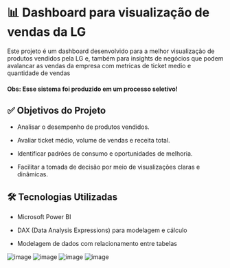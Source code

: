 # 📊 Dashboard para visualização de vendas da LG

Este projeto é um dashboard desenvolvido para a melhor visualização de produtos vendidos pela LG e, também para 
insights de negócios que podem avalancar as vendas da empresa com metricas de ticket medio e quantidade de vendas
#### Obs: Esse sistema foi produzido em um processo seletivo!  

## ✅ Objetivos do Projeto
- Analisar o desempenho de produtos vendidos.

- Avaliar ticket médio, volume de vendas e receita total.

- Identificar padrões de consumo e oportunidades de melhoria.

- Facilitar a tomada de decisão por meio de visualizações claras e dinâmicas.

## 🛠️ Tecnologias Utilizadas

- Microsoft Power BI

- DAX (Data Analysis Expressions) para modelagem e cálculo

- Modelagem de dados com relacionamento entre tabelas

![image](https://github.com/user-attachments/assets/2a940560-a3dd-4e9c-b7e2-abfbdd571839)
![image](https://github.com/user-attachments/assets/eb34a1db-58f8-42bf-8c96-75fb4e3fdfe1)
![image](https://github.com/user-attachments/assets/16c260fd-9959-4968-851d-7d39c1886087)
![image](https://github.com/user-attachments/assets/d9a542d8-8f75-4afa-a6d8-c7f57ed4ec36)




